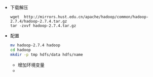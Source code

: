 - 下载解压
  ```
  wget  http://mirrors.hust.edu.cn/apache/hadoop/common/hadoop-2.7.4/hadoop-2.7.4.tar.gz
  tar -zxvf hadoop-2.7.4.tar.gz
  ```
- 配置
  ``` bash
  mv hadoop-2.7.4 hadoop
  cd hadoop
  mkdir -p tmp hdfs/data hdfs/name
  ```  

  - 增加环境变量
  - 
